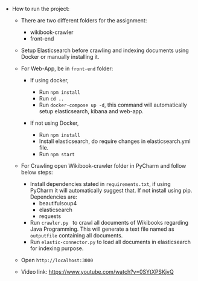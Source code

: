 - How to run the project:

    - There are two different folders for the assignment:
        - wikibook-crawler
        - front-end

    -  Setup Elasticsearch before crawling and indexing documents using Docker or manually installing it.

    - For Web-App, be in `front-end` folder:
        - If using docker,
            - Run `npm install`
            - Run `cd ..`
            - Run `docker-compose up -d`, this command will automatically setup elasticsearch, kibana and web-app.
           
        - If not using Docker,
            - Run `npm install`
            - Install elasticsearch, do require changes in elasticsearch.yml file.
            - Run `npm start`

    - For Crawling open Wikibook-crawler folder in PyCharm and follow below steps:
        - Install dependencies stated in `requirements.txt`, if using PyCharm it will automatically suggest that. If not install using pip. Dependencies are:
            - beautifulsoup4
            - elasticsearch
            - requests
        - Run `crawler.py ` to crawl all documents of Wikibooks regarding Java Programming. This will generate a text file named as `outputfile` containing all documents.
        - Run `elastic-connector.py` to load all documents in elasticsearch for indexing purpose.
    
    - Open `http://localhost:3000`
    - Video link: https://www.youtube.com/watch?v=0SYtXPSKjvQ

